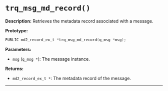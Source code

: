 # `trq_msg_md_record()`

**Description:**
Retrieves the metadata record associated with a message.

**Prototype:**
```c
PUBLIC md2_record_ex_t *trq_msg_md_record(q_msg *msg);
```

**Parameters:**
- `msg` (`q_msg *`): The message instance.

**Returns:**
- `md2_record_ex_t *`: The metadata record of the message.

---
